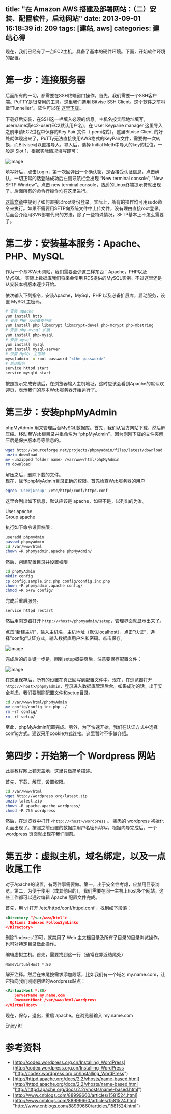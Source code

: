 title: "在 Amazon AWS 搭建及部署网站：（二）安装、配置软件，启动网站"
date: 2013-09-01 16:18:39
id: 209
tags: [建站, aws]
categories: 建站心得
---

现在，我们已经有了一台EC2主机，具备了基本的硬件环境。下面，开始软件环境的配置。

# 第一步：连接服务器

后面所有的一切，都需要在SSH终端窗口操作。首先，我们需要一个SSH客户端。PuTTY是很常用的工具。这里我们选用 Bitvise SSH Client。这个软件之前叫做“Tunnelier”。软件可以在 [这里下载](http://www.bitvise.com/ssh-client-download)。

下载好后安装，在SSH这一栏填入必须的信息。主机名按实际地址填写，username填ec2-user(EC2默认用户名)，在 User Keypaire manager 这里导入之前申请EC2过程中保存的Key Pair 文件（.pem格式）。这里Bitvise Client 的好处就体现出来了，PuTTy无法直接使用AWS格式的KeyPair文件，需要做一次转换，而Bitvise可以直接导入。导入后，选择 Initial Meth中导入的key的栏位，一般是 Slot 1，根据实际情况填写即可：

![image](http://catxn.u.qiniudn.com/images/aws_04.png-o)

填写好后，点击Login，第一次回弹出一个确认窗，是否接受认证信息，点击确认，一切正常的话登陆成功后左侧导航栏会出现 “New terminal console”, “New SFTP Window”。点击 new terminal console，熟悉的Linux终端提示符就出现了。后面所有的命令行操作均在这里进行。

[这篇文章](http://calebogden.com/wordpress-on-linux-in-the-amazon-cloud-with-mac)中提到了如何直接以root身份登录。实际上，所有的操作均可用sudo命令来执行。如果不需要用SFTP向系统文件中上传文件，没有理由直接root登录。后面会介绍用SVN部署代码的方法，除了一些特殊情况，SFTP基本上不怎么需要了。

<!--more-->

# 第二步：安装基本服务：Apache、PHP、MySQL

作为一个基本Web网站，我们需要至少这三样东西：Apache，PHP以及 MySQL。实际上数据库我们将来会使用 RDS提供的MySQL实例。不过这里还是从安装本机版本逐步开始。

依次输入下列指令，安装Apache，MySql，PHP 以及必备扩展库，启动服务，设置 MySQL主密码。

``` bash
# 安装 apache      
yum install http       
# 安装 PHP 及必备支持库       
yum install php libmcrypt libmcrypt-devel php-mcrypt php-mbstring       
# 安装 php-mysql 扩展       
yum install php-mysql       
# 安装 mysql       
yum install mysql       
yum install mysql-server       
# 设置 MySQL 主密码       
mysqladmin -u root password "<the password>"      
# 启动服务       
service httpd start       
service mysqld start  
```

按照提示完成安装后，在浏览器输入主机地址，这时应该会看到Apache的默认欢迎页，表示我们的基本Web服务器开始运行了。

# 第三步：安装phpMyAdmin

phpMyAdmin 用来管理后台MySQL数据库。首先，我们从官方网站下载，然后解压缩。移动至Web根目录并重命名为 “phpMyAdmin”。因为刚刚下载的文件夹解压后是保护版本号等信息的。

``` bash
wget http://sourceforge.net/projects/phpmyadmin/files/latest/download      
unzip download       
mv <unzipped folder name> /var/www/html/phpMyAdmin       
rm download  
```

解压之后，删除下载的文件。    
现在，赋予phpMyAdmin目录正确的权限。首先检查Web服务器的用户
``` bash
egrep 'User|Group' /etc/httpd/conf/httpd.conf   
```

这里会列出如下信息，默认应该是 apache，如果不是，以列出的为准。

User apache    
Group apache

执行如下命令设置权限：
``` bash
useradd phpmydmin      
passwd phpmyadmin       
cd /var/www/html       
chown –R phpmyadmin.apache phpMyAdmin/  
```

然后，创建配置目录并设置权限
```bash
cd phpMyAdmin      
mkdir config       
cp config.sample.inc.php config/config.inc.php       
chown –R phpmyadmin.apache config/       
chmod –R o+rw config/  
```

完成后重启服务。
``` bash
service httpd restart 
```

然后用浏览器打开 `http://<host>/phpmyadmin/setup`，管理界面就显示出来了。

点击“新建主机”，输入主机名，主机地址（默认localhost），点击”认证“，选择”config“认证方式，输入数据库用户名和密码。点击保存。

![image](http://catxn.u.qiniudn.com/images/aws_05.png-o)

完成后的的关键一步是，回到setup概要页后，注意要保存配置文件：

![image](http://catxn.u.qiniudn.com/images/aws_06.png-o)

在这里保存后，所有的设置在真正回写到配置文件中。现在，在浏览器打开 `http://<host>/phpmyadmin`，登录进入数据库管理后台。如果成功的话，出于安全考虑，我们要删除配置文件和setup目录。

```bash
cd /var/www/html/phpMyAdmin      
mv config/config.inc.php ./       
rm –rf config/       
rm –rf setup/  
```

至此，phpMyAdmin配置完成。另外，为了快速开始，我们在认证方式中选择config方式。建议采用cookie方式连接。这里暂时不多做介绍。

# 第四步：开始第一个 Wordpress 网站

此类教程网上铺天盖地，这里只做简单描述。

首先，下载，解压，设置权限。

``` bash
cd /var/www/html      
wget http://wordpress.org/latest.zip       
unzip latest.zip       
chown –R apache.apache wordpress/       
chmod –R 755 wordpress
```

然后，在浏览器中打开 `<http://<host>/wordpress` 。
熟悉的 wordpress 初始化页面出现了。按照之前设置的数据库用户名密码填写，根据向导完成后，一个 wordpress 页面就出现在我们眼前。

# 第五步：虚拟主机，域名绑定，以及一点收尾工作

对于Apache的设置，有两件事需要做。第一，出于安全性考虑，应禁用目录浏览。第二，为便于使用（或其他目的），我们需要在同一主机上host多个网站。这些工作都可以通过编辑 Apache 配置文件完成。

首先，用 vi 打开 /etc/httpd/conf/httpd.conf ，找到如下段落：
```xml
<Directory "/var/www/html">  
  Options Indexes FollowSymLinks  
</Directory>
```

删除”Indexes“即可，就禁用了 Web 主文档目录及所有子目录的目录浏览操作。也可对特定目录做此操作。

编辑虚拟主机。首先，需要找到这一行（通常在靠近结尾处）

`NameVirtualHost *:80`

解开注释。然后在末尾按需求添加段落，比如我们有一个域名 my.name.com，让它指向我们刚刚创建的wordpress站点：

```xml
<VirtualHost *:80>
    ServerName my.name.com
    DocumentRoot /var/www/html/wordpress
</VirtualHost>
```

现在，保存，退出，重启 apache。在浏览器输入 my.name.com   

Enjoy it!

# 参考资料

- [http://codex.wordpress.org.cn/Installing_WordPress](http://codex.wordpress.org.cn/Installing_WordPress "http://codex.wordpress.org.cn/Installing_WordPress")    
- [http://httpd.apache.org/docs/2.2/vhosts/name-based.html](http://httpd.apache.org/docs/2.2/vhosts/name-based.html "http://httpd.apache.org/docs/2.2/vhosts/name-based.html")    
- [http://www.cnblogs.com/88999660/articles/1581524.html](http://www.cnblogs.com/88999660/articles/1581524.html "http://www.cnblogs.com/88999660/articles/1581524.html")